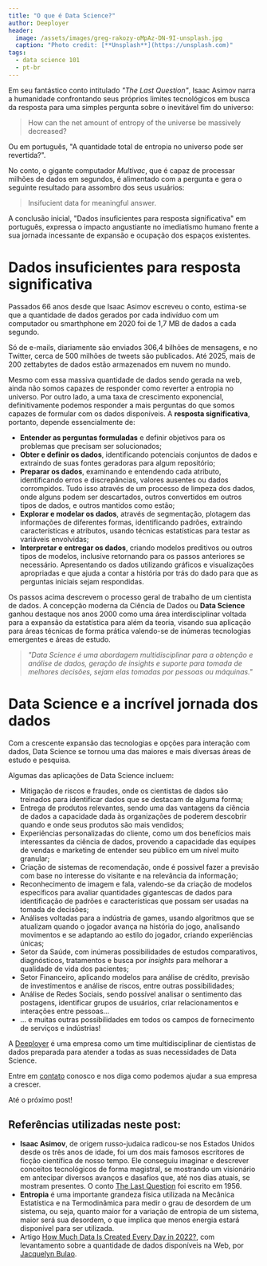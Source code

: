 ```yaml
---
title: "O que é Data Science?"
author: Deeployer
header:
  image: /assets/images/greg-rakozy-oMpAz-DN-9I-unsplash.jpg
  caption: "Photo credit: [**Unsplash**](https://unsplash.com)"
tags: 
  - data science 101
  - pt-br
---
```


Em seu fantástico conto intitulado _"The Last Question"_, Isaac Asimov narra a humanidade confrontando seus próprios limites tecnológicos em busca da resposta para uma simples pergunta sobre o inevitável fim do universo: 

> How can the net amount of entropy of the universe be massively decreased?

Ou em português, "A quantidade total de entropia no universo pode ser revertida?".

No conto, o gigante computador _Multivac_, que é capaz de processar milhões de dados em segundos, é alimentado com a pergunta e gera o seguinte resultado para assombro dos seus usuários:

> Insifucient data for meaningful answer.

A conclusão inicial, "Dados insuficientes para resposta significativa" em português, expressa o impacto angustiante no imediatismo humano frente a sua jornada incessante de expansão e ocupação dos espaços existentes. 

# Dados insuficientes para resposta significativa

Passados 66 anos desde que Isaac Asimov escreveu o conto, estima-se que a quantidade de dados gerados por cada indivíduo com um computador ou smarthphone em 2020 foi de 1,7 MB de dados a cada segundo. 

Só de e-mails, diariamente são enviados 306,4 bilhões de mensagens, e no Twitter, cerca de 500 milhões de tweets são publicados. Até 2025, mais de 200 zettabytes de dados estão armazenados em nuvem no mundo.

Mesmo com essa massiva quantidade de dados sendo gerada na web, ainda não somos capazes de responder como reverter a entropia no universo. Por outro lado, a uma taxa de crescimento exponencial, definitivamente podemos responder a mais perguntas do que somos capazes de formular com os dados disponíveis. A **resposta significativa**, portanto, depende essencialmente de: 

- **Entender as perguntas formuladas** e definir objetivos para os problemas que precisam ser solucionados;
- **Obter e definir os dados**, identificando potenciais conjuntos de dados e extraindo de suas fontes geradoras para algum repositório;
- **Preparar os dados**, examinando e entendendo cada atributo, identificando erros e discrepâncias, valores ausentes ou dados corrompidos. Tudo isso através de um processo de limpeza dos dados, onde alguns podem ser descartados, outros convertidos em outros tipos de dados, e outros mantidos como estão;
- **Explorar e modelar os dados**, através de segmentação, plotagem das informações de diferentes formas, identificando padrões, extraindo características e atributos, usando técnicas estatísticas para testar as variáveis envolvidas;
- **Interpretar e entregar os dados**, criando modelos preditivos ou outros tipos de modelos, inclusive retornando para os passos anteriores se necessário. Apresentando os dados utilizando gráficos e visualizações apropriadas e que ajuda a contar a história por trás do dado para que as perguntas iniciais sejam respondidas.

Os passos acima descrevem o processo geral de trabalho de um cientista de dados. A concepção moderna da Ciência de Dados ou **Data Science** ganhou destaque nos anos 2000 como uma área interdisciplinar voltada para a expansão da estatística para além da teoria, visando sua aplicação para áreas técnicas de forma prática valendo-se de inúmeras tecnologias emergentes e áreas de estudo.

> _"Data Science é uma abordagem multidisciplinar para a obtenção e análise de dados, geração de insights e suporte para tomada de melhores decisões, sejam elas tomadas por pessoas ou máquinas."_

# Data Science e a incrível jornada dos dados 

Com a crescente expansão das tecnologias e opções para interação com dados, Data Science se tornou uma das maiores e mais diversas áreas de estudo e pesquisa.

Algumas das aplicações de Data Science incluem:

- Mitigação de riscos e fraudes, onde os cientistas de dados são treinados para identificar dados que se destacam de alguma forma;
- Entrega de produtos relevantes, sendo uma das vantagens da ciência de dados a capacidade dada às organizações de poderem descobrir quando e onde seus produtos são mais vendidos;
- Experiências personalizadas do cliente, como um dos benefícios mais interessantes da ciência de dados, provendo a capacidade das equipes de vendas e marketing de entender seu público em um nível muito granular;
- Criação de sistemas de recomendação, onde é possivel fazer a previsão com base no interesse do visitante e na relevância da informação;
- Reconhecimento de imagem e fala, valendo-se da criação de modelos específicos para avaliar quantidades gigantescas de dados para identificação de padrões e características que possam ser usadas na tomada de decisões;
- Análises voltadas para a indústria de games, usando algoritmos que se atualizam quando o jogador avança na história do jogo, analisando movimentos e se adaptando ao estilo do jogador, criando experiências únicas;
- Setor da Saúde, com inúmeras possibilidades de estudos comparativos, diagnósticos, tratamentos e busca por _insights_ para melhorar a qualidade de vida dos pacientes;
- Setor Financeiro, aplicando modelos para análise de crédito, previsão de investimentos e análise de riscos, entre outras possibilidades;
- Análise de Redes Sociais, sendo possível analisar o sentimento das postagens, identificar grupos de usuários, criar relacionamentos e interações entre pessoas...
- ... e muitas outras possibilidades em todos os campos de fornecimento de serviços e indústrias!

A [Deeployer](mailto:contato@deeployer.com) é uma empresa como um time multidisciplinar de cientistas de dados preparada para atender a todas as suas necessidades de Data Science. 

Entre em [contato](https://deeployer.com/contact/) conosco e nos diga como podemos ajudar a sua empresa a crescer.

Até o próximo post!

## Referências utilizadas neste post:
- **Isaac Asimov**, de origem russo-judaica radicou-se nos Estados Unidos desde os três anos de idade, foi um dos mais famosos escritores de ficção científica de nosso tempo. Ele conseguiu imaginar e descrever conceitos tecnológicos de forma magistral, se mostrando um visionário em antecipar diversos avanços e dasafios que, até nos dias atuais, se mostram presentes. O conto [The Last Question](https://www.physics.princeton.edu/ph115/LQ.pdf) foi escrito em 1956.
- **Entropia** é uma importante grandeza física utilizada na Mecânica Estatística e na Termodinâmica para medir o grau de desordem de um sistema, ou seja, quanto maior for a variação de entropia de um sistema, maior será sua desordem, o que implica que menos energia estará disponível para ser utilizada.
- Artigo [How Much Data Is Created Every Day in 2022?](https://techjury.net/blog/how-much-data-is-created-every-day/#gref), com levantamento sobre a quantidade de dados disponíveis na Web, por [Jacquelyn Bulao](https://techjury.net/author/jackieb/). 
